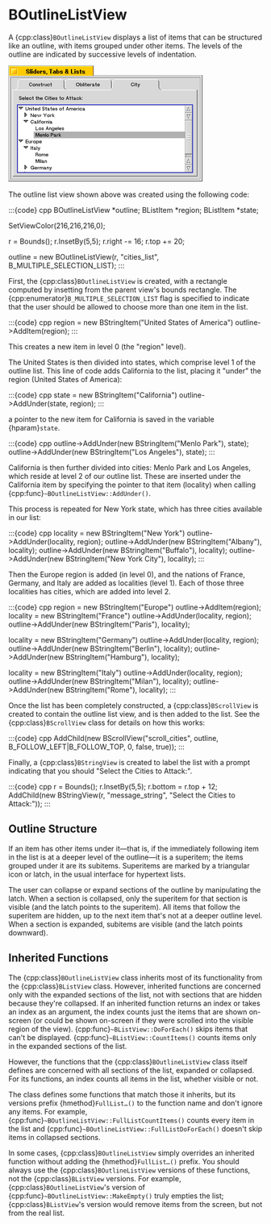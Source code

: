 # BOutlineListView

A {cpp:class}`BOutlineListView` displays a list of items that can be
structured like an outline, with items grouped under other items. The
levels of the outline are indicated by successive levels of indentation.

![Outline ListView](./_static/images/outlinelist.png)

The outline list view shown above was created using the following code:

:::{code} cpp
BOutlineListView *outline;
BListItem *region;
BListItem *state;

SetViewColor(216,216,216,0);

r = Bounds();
r.InsetBy(5,5);
r.right -= 16;
r.top += 20;

outline = new BOutlineListView(r, "cities_list",
               B_MULTIPLE_SELECTION_LIST);
:::

First, the {cpp:class}`BOutlineListView` is created, with a rectangle
computed by insetting from the parent view's bounds rectangle. The
{cpp:enumerator}`B_MULTIPLE_SELECTION_LIST` flag is specified to indicate
that the user should be allowed to choose more than one item in the list.

:::{code} cpp
region = new BStringItem("United States of America")
outline->AddItem(region);
:::

This creates a new item in level 0 (the "region" level).

The United States is then divided into states, which comprise level 1 of
the outline list. This line of code adds California to the list, placing it
"under" the region (United States of America):

:::{code} cpp
state = new BStringItem("California")
outline->AddUnder(state, region);
:::

a pointer to the new item for California is saved in the variable
{hparam}`state`.

:::{code} cpp
outline->AddUnder(new BStringItem("Menlo Park"), state);
outline->AddUnder(new BStringItem("Los Angeles"), state);
:::

California is then further divided into cities: Menlo Park and Los Angeles,
which reside at level 2 of our outline list. These are inserted under the
California item by specifying the pointer to that item (locality) when
calling {cpp:func}`~BOutlineListView::AddUnder()`.

This process is repeated for New York state, which has three cities
available in our list:

:::{code} cpp
locality = new BStringItem("New York")
outline->AddUnder(locality, region);
outline->AddUnder(new BStringItem("Albany"), locality);
outline->AddUnder(new BStringItem("Buffalo"), locality);
outline->AddUnder(new BStringItem("New York City"), locality);
:::

Then the Europe region is added (in level 0), and the nations of France,
Germany, and Italy are added as localities (level 1). Each of those three
localities has cities, which are added into level 2.

:::{code} cpp
region = new BStringItem("Europe")
outline->AddItem(region);
locality = new BStringItem("France")
outline->AddUnder(locality, region);
outline->AddUnder(new BStringItem("Paris"), locality);

locality = new BStringItem("Germany")
outline->AddUnder(locality, region);
outline->AddUnder(new BStringItem("Berlin"), locality);
outline->AddUnder(new BStringItem("Hamburg"), locality);

locality = new BStringItem("Italy")
outline->AddUnder(locality, region);
outline->AddUnder(new BStringItem("Milan"), locality);
outline->AddUnder(new BStringItem("Rome"), locality);
:::

Once the list has been completely constructed, a {cpp:class}`BScrollView`
is created to contain the outline list view, and is then added to the list.
See the {cpp:class}`BScrollView` class for details on how this works:

:::{code} cpp
AddChild(new BScrollView("scroll_cities", outline,
         B_FOLLOW_LEFT|B_FOLLOW_TOP, 0, false, true));
:::

Finally, a {cpp:class}`BStringView` is created to label the list with a
prompt indicating that you should "Select the Cities to Attack:".

:::{code} cpp
r = Bounds();
r.InsetBy(5,5);
r.bottom = r.top + 12;
AddChild(new BStringView(r, "message_string",
      "Select the Cities to Attack:"));
:::

## Outline Structure

If an item has other items under it—that is, if the immediately following
item in the list is at a deeper level of the outline—it is a superitem; the
items grouped under it are its subitems. Superitems are marked by a
triangular icon or latch, in the usual interface for hypertext lists.

The user can collapse or expand sections of the outline by manipulating the
latch. When a section is collapsed, only the superitem for that section is
visible (and the latch points to the superitem). All items that follow the
superitem are hidden, up to the next item that's not at a deeper outline
level. When a section is expanded, subitems are visible (and the latch
points downward).

## Inherited Functions

The {cpp:class}`BOutlineListView` class inherits most of its functionality
from the {cpp:class}`BListView` class. However, inherited functions are
concerned only with the expanded sections of the list, not with sections
that are hidden because they're collapsed. If an inherited function returns
an index or takes an index as an argument, the index counts just the items
that are shown on-screen (or could be shown on-screen if they were scrolled
into the visible region of the view). {cpp:func}`~BListView::DoForEach()`
skips items that can't be displayed. {cpp:func}`~BListView::CountItems()`
counts items only in the expanded sections of the list.

However, the functions that the {cpp:class}`BOutlineListView` class itself
defines are concerned with all sections of the list, expanded or collapsed.
For its functions, an index counts all items in the list, whether visible
or not.

The class defines some functions that match those it inherits, but its
versions prefix {hmethod}`FullList…()` to the function name and don't
ignore any items. For example,
{cpp:func}`~BOutlineListView::FullListCountItems()` counts every item in
the list and {cpp:func}`~BOutlineListView::FullListDoForEach()` doesn't
skip items in collapsed sections.

In some cases, {cpp:class}`BOutlineListView` simply overrides an inherited
function without adding the {hmethod}`FullList…()` prefix. You should
always use the {cpp:class}`BOutlineListView` versions of these functions,
not the {cpp:class}`BListView` versions. For example,
{cpp:class}`BOutlineListView`'s version of
{cpp:func}`~BOutlineListView::MakeEmpty()` truly empties the list;
{cpp:class}`BListView`'s version would remove items from the screen, but
not from the real list.
